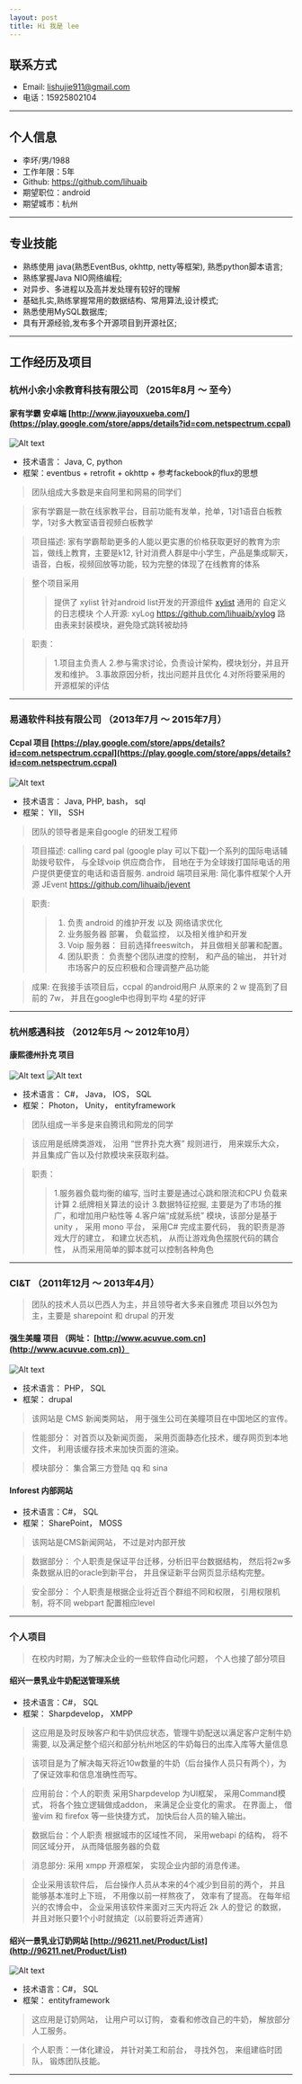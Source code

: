 ```yaml
---
layout: post
title: Hi 我是 lee
---
```


## 联系方式

- Email: lishujie911@gmail.com
- 电话：15925802104

---

## 个人信息

- 李坏/男/1988
- 工作年限：5年
- Github: https://github.com/lihuaib
- 期望职位：android
- 期望城市：杭州

---

## 专业技能

- 熟练使用 java(熟悉EventBus, okhttp, netty等框架), 熟悉python脚本语言; 
- 熟练掌握Java NIO网络编程; 
- 对异步、多进程以及高并发处理有较好的理解 
- 基础扎实,熟练掌握常用的数据结构、常用算法,设计模式; 
- 熟悉使用MySQL数据库; 
- 具有开源经验,发布多个开源项目到开源社区;

---


## 工作经历及项目

### 杭州小余小余教育科技有限公司 （2015年8月 ～ 至今）

#### 家有学霸 安卓端 [http://www.jiayouxueba.com/](https://play.google.com/store/apps/details?id=com.netspectrum.ccpal)
![Alt text](http://file.market.xiaomi.com/thumbnail/jpeg/l395/AppStore/05a1e433b77c452e1e733917f9b6d3e19ac425a50)

- 技术语言： Java, C, python 
- 框架：eventbus + retrofit + okhttp + 参考fackebook的flux的思想

> 团队组成大多数是来自阿里和网易的同学们

> 家有学霸是一款在线家教平台，目前功能有发单，抢单，1对1语音白板教学，1对多大教室语音视频白板教学
 
> 项目描述: 家有学霸帮助更多的人能以更实惠的价格获取更好的教育为宗旨，做线上教育，主要是k12, 针对消费人群是中小学生，产品是集成聊天，语音，白板，视频回放等功能，较为完整的体现了在线教育的体系

> 整个项目采用
> >    提供了 xylist 针对android list开发的开源组件 [xylist](https://github.com/lihuaib/xylist)
> >   通用的 自定义的日志模块 个人开源: xyLog https://github.com/lihuaib/xylog
> >    路由表来封装模块，避免隐式跳转被劫持


> 职责：
> >    1.项目主负责人
> >    2.参与需求讨论，负责设计架构，模块划分，并且开发和维护。
> >    3.事故原因分析，找出问题并且优化
> >    4.对所将要采用的开源框架的评估

---

### 易通软件科技有限公司 （2013年7月 ～ 2015年7月）

#### Ccpal 项目 [https://play.google.com/store/apps/details?id=com.netspectrum.ccpal](https://play.google.com/store/apps/details?id=com.netspectrum.ccpal)
![Alt text](uploads/img/ccpal_1.png)
- 技术语言： Java, PHP, bash， sql
- 框架： YII， SSH

> 团队的领导者是来自google 的研发工程师

> 项目描述:
    calling card pal (google play 可以下载)一个系列的国际电话辅助拨号软件， 与全球voip 供应商合作， 目地在于为全球拨打国际电话的用户提供更便宜的电话和语音服务.
> android 端项目采用:
    简化事件框架个人开源 JEvent https://github.com/lihuaib/jevent

> 职责: 
> >    1. 负责 android 的维护开发 以及 网络请求优化
> >    2. 业务服务器 部署， 负载监控， 以及相关维护和开发
> >    3. Voip 服务器： 目前选择freeswitch， 并且做相关部署和配置。
> >    4. 团队职责： 负责整个团队进度的控制， 和产品的输出， 并针对市场客户的反应积极和合理调整产品功能 

> 成果:
    在我接手该项目后，ccpal 的android用户 从原来的 2 w 提高到了目前的 7w， 并且在google中也得到平均 4星的好评


---

### 杭州感遇科技 （2012年5月 ～ 2012年10月）

#### 康熙德州扑克 项目
![Alt text](uploads/img/kangxi_poker_1.jpeg)
![Alt text](uploads/img/kangxi_poker_2.jpg)
- 技术语言： C#， Java， IOS， SQL
- 框架： Photon， Unity， entityframework

> 团队组成一半多是来自腾讯和网龙的同学

> 该应用是纸牌类游戏， 沿用 “世界扑克大赛” 规则进行， 用来娱乐大众， 并且集成广告以及付款模块来获取利益。

> 职责： 
> >    1.服务器负载均衡的编写, 当时主要是通过心跳和限流和CPU 负载来计算
> >    2.纸牌相关算法的设计
> >    3.数据特征挖掘, 主要是为了市场的推广，和增加用户粘性等
> >    4.客户端“成就系统” 模块，该部分是基于unity ， 采用 mono 平台， 采用C# 完成主要代码， 我的职责是游戏大厅的建立， 和建立状态机， 从而让游戏角色摆脱代码的耦合性， 从而采用简单的脚本就可以控制各种角色


---

### CI&T  （2011年12月 ～ 2013年4月）

> 团队的技术人员以巴西人为主，并且领导者大多来自雅虎
> 项目以外包为主，主要是 sharepoint 和 drupal 的开发

#### 强生美瞳 项目 （网址： [http://www.acuvue.com.cn](http://www.acuvue.com.cn)）
![Alt text](uploads/img/acuvue_1.png)
- 技术语言： PHP， SQL
- 框架： drupal

> 该网站是 CMS 新闻类网站， 用于强生公司在美瞳项目在中国地区的宣传。

> 性能部分： 对首页以及新闻页面， 采用页面静态化技术，缓存网页到本地文件， 利用该缓存技术来加快页面的渲染。

> 模块部分： 集合第三方登陆 qq 和 sina

#### Inforest 内部网站
- 技术语言：C#， SQL
- 框架： SharePoint， MOSS

> 该网站是CMS新闻网站， 不过是对内部开放

> 数据部分： 个人职责是保证平台迁移，分析旧平台数据结构， 然后将2w多条数据从旧的oracle到新平台， 并且保证新平台网页显示结构完整。

> 安全部分： 个人职责是根据企业将近百个群组不同和权限， 引用权限机制，将不同 webpart 配置相应level

---

### 个人项目
> 在校内时期，为了解决企业的一些软件自动化问题， 个人也接了部分项目

#### 绍兴一景乳业牛奶配送管理系统
- 技术语言：C#， SQL
- 框架： Sharpdevelop， XMPP

> 这应用是及时反映客户和牛奶供应状态，管理牛奶配送以满足客户定制牛奶需要, 以及满足整个绍兴和部分杭州地区的牛奶每日的出库入库等大量信息

> 该项目是为了解决每天将近10w数量的牛奶（后台操作人员只有两个），为了保证效率和信息准确性而写。

> 应用前台：个人的职责 采用Sharpdevelop 为UI框架， 采用Command模式， 将各个独立逻辑做成addon， 来满足企业变化的需求。 在界面上， 借鉴vim 和 firefox 等一些快捷方式， 加快后台人员的输入输出。

> 数据后台：个人职责 根据城市的区域性不同， 采用webapi 的结构， 将不同区域分开， 从而降低服务器的负载

> 消息部分: 采用 xmpp 开源框架， 实现企业内部的消息传递。

> 企业采用该软件后， 后台操作人员从本来的4个减少到目前的两个， 并且能够基本准时上下班， 不用像以前一样熬夜了， 效率有了提高。 在每年绍兴的农博会中， 企业采用该软件来面对三天内将近 2k 人的登记 的数据，并且对账只要1个小时就搞定（以前要将近弄通宵）

#### 绍兴一景乳业订奶网站 [http://96211.net/Product/List](http://96211.net/Product/List)
![Alt text](uploads/img/yijing_site_1.png)
- 技术语言：C#， SQL
- 框架： entityframework

> 这应用是订奶网站， 让用户可以订购， 查看和修改自己的牛奶， 解放部分人工服务。

> 个人职责：一体化建设， 并针对美工和前台， 寻找外包， 来组建临时团队， 锻炼团队技能。

---
